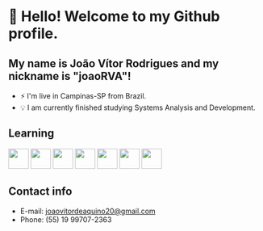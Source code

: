 # 👋 Hello! Welcome to my Github profile.
## My name is João Vítor Rodrigues and my nickname is "joaoRVA"!

- ⚡ I'm live in Campinas-SP from Brazil.
- 💡 I am currently finished studying Systems Analysis and Development.

## Learning

<img src="https://cdn.jsdelivr.net/gh/devicons/devicon@latest/icons/git/git-original.svg" width="40" height="40" />          
<img src="https://cdn.jsdelivr.net/gh/devicons/devicon@latest/icons/python/python-original.svg" width="40" height="40" />
<img src="https://cdn.jsdelivr.net/gh/devicons/devicon@latest/icons/javascript/javascript-original.svg" width="40" heigth="40" />
<img src="https://cdn.jsdelivr.net/gh/devicons/devicon@latest/icons/flutter/flutter-original.svg" width="40" heigth="40"/>
<img src="https://cdn.jsdelivr.net/gh/devicons/devicon@latest/icons/flask/flask-original.svg" width="40" heigth="40"/>
<img src="https://cdn.jsdelivr.net/gh/devicons/devicon@latest/icons/pandas/pandas-original-wordmark.svg" width="40" heigth="40"/>
<img src="https://cdn.jsdelivr.net/gh/devicons/devicon@latest/icons/microsoftsqlserver/microsoftsqlserver-original-wordmark.svg" width="40" heigth="40"/>
          
          
## Contact info
- E-mail: joaovitordeaquino20@gmail.com
- Phone: (55) 19 99707-2363
